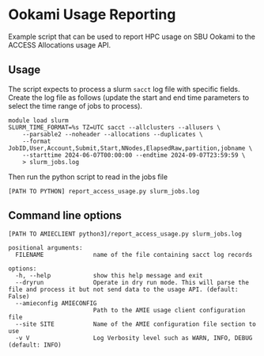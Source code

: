 # Ookami Usage Reporting

Example script that can be used to report HPC usage on SBU Ookami to the ACCESS Allocations
usage API.

## Usage

The script expects to process a slurm `sacct` log file with specific fields. Create
the log file as follows (update the start and end time parameters to
select the time range of jobs to process).

```
module load slurm
SLURM_TIME_FORMAT=%s TZ=UTC sacct --allclusters --allusers \
    --parsable2 --noheader --allocations --duplicates \
    --format JobID,User,Account,Submit,Start,NNodes,ElapsedRaw,partition,jobname \
    --starttime 2024-06-07T00:00:00 --endtime 2024-09-07T23:59:59 \
    > slurm_jobs.log
```

Then run the python script to read in the jobs file
```
[PATH TO PYTHON] report_access_usage.py slurm_jobs.log
```

## Command line options

```
[PATH TO AMIECLIENT python3]/report_access_usage.py slurm_jobs.log

positional arguments:
  FILENAME              name of the file containing sacct log records

options:
  -h, --help            show this help message and exit
  --dryrun              Operate in dry run mode. This will parse the file and process it but not send data to the usage API. (default: False)
  --amieconfig AMIECONFIG
                        Path to the AMIE usage client configuration file
  --site SITE           Name of the AMIE configuration file section to use
  -v V                  Log Verbosity level such as WARN, INFO, DEBUG (default: INFO)
```
